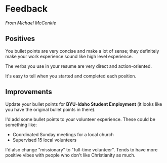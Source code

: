 # Feedback
*From Michael McConkie*

## Positives
You bullet points are very concise and make a lot of sense; they definitely make your work experience sound like high level experience. 

The verbs you use in your resume are very direct and action-oriented. 

It's easy to tell when you started and completed each position. 

## Improvements
Update your bullet points for **BYU-Idaho Student Employment** (it looks like you have the original bullet points in there).  

I'd add some bullet points to your volunteer experience. These could be something like:
- Coordinated Sunday meetings for a local church
- Supervised 15 local volunteers

I'd also change "missionary" to "full-time volunteer". Tends to have more positive vibes with people who don't like Christianity as much. 